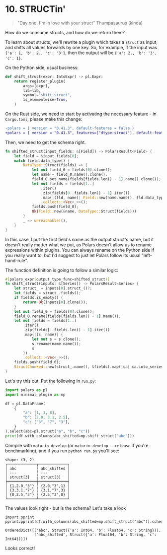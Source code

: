 # 10. STRUCTin'

> "Day one, I'm in love with your struct" Thumpasaurus (kinda)

How do we consume structs, and how do we return them?

To learn about structs, we'll rewrite a plugin which takes a `Struct` as
input, and shifts all values forwards by one key. So, for example, if
the input was `{'a': 1, 'b': 2., 'c': '3'}`, then the output will be
`{'a': 2., 'b': '3', 'c': 1}`.

On the Python side, usual business:

```python
def shift_struct(expr: IntoExpr) -> pl.Expr:
    return register_plugin(
        args=[expr],
        lib=lib,
        symbol="shift_struct",
        is_elementwise=True,
    )
```

On the Rust side, we need to start by activating the necessary
feature - in `Cargo.toml`, please make this change:
```diff
-polars = { version = "0.41.3", default-features = false }
+polars = { version = "0.41.3", features=["dtype-struct"], default-features = false }
```

Then, we need to get the schema right.
```Rust
fn shifted_struct(input_fields: &[Field]) -> PolarsResult<Field> {
    let field = &input_fields[0];
    match field.data_type() {
        DataType::Struct(fields) => {
            let mut field_0 = fields[0].clone();
            let name = field_0.name().clone();
            field_0.set_name(fields[fields.len() - 1].name().clone());
            let mut fields = fields[1..]
                .iter()
                .zip(fields[0..fields.len() - 1].iter())
                .map(|(fld, name)| Field::new(name.name(), fld.data_type().clone()))
                .collect::<Vec<_>>();
            fields.push(field_0);
            Ok(Field::new(&name, DataType::Struct(fields)))
        }
        _ => unreachable!(),
    }
}
```
In this case, I put the first field's name as the output struct's name, but it doesn't
really matter what we put, as Polars doesn't allow us to rename expressions within
plugins. You can always rename on the Python side if you really want to, but I'd suggest
to just let Polars follow its usual "left-hand-rule".

The function definition is going to follow a similar logic:

```rust
#[polars_expr(output_type_func=shifted_struct)]
fn shift_struct(inputs: &[Series]) -> PolarsResult<Series> {
    let struct_ = inputs[0].struct_()?;
    let fields = struct_.fields();
    if fields.is_empty() {
        return Ok(inputs[0].clone());
    }
    let mut field_0 = fields[0].clone();
    field_0.rename(fields[fields.len() - 1].name());
    let mut fields = fields[1..]
        .iter()
        .zip(fields[..fields.len() - 1].iter())
        .map(|(s, name)| {
            let mut s = s.clone();
            s.rename(name.name());
            s
        })
        .collect::<Vec<_>>();
    fields.push(field_0);
    StructChunked::new(struct_.name(), &fields).map(|ca| ca.into_series())
}
```

Let's try this out. Put the following in `run.py`:

```python
import polars as pl
import minimal_plugin as mp

df = pl.DataFrame(
    {
        "a": [1, 3, 8],
        "b": [2.0, 3.1, 2.5],
        "c": ["3", "7", "3"],
    }
).select(abc=pl.struct("a", "b", "c"))
print(df.with_columns(abc_shifted=mp.shift_struct("abc")))
```

Compile with `maturin develop` (or `maturin develop --release` if you're
benchmarking), and if you run `python run.py` you'll see:

```
shape: (3, 2)
┌─────────────┬─────────────┐
│ abc         ┆ abc_shifted │
│ ---         ┆ ---         │
│ struct[3]   ┆ struct[3]   │
╞═════════════╪═════════════╡
│ {1,2.0,"3"} ┆ {2.0,"3",1} │
│ {3,3.1,"7"} ┆ {3.1,"7",3} │
│ {8,2.5,"3"} ┆ {2.5,"3",8} │
└─────────────┴─────────────┘
```

The values look right - but is the schema?
Let's take a look
```
import pprint
pprint.pprint(df.with_columns(abc_shifted=mp.shift_struct("abc")).schema)
```
```
OrderedDict([('abc', Struct({'a': Int64, 'b': Float64, 'c': String})),
             ('abc_shifted', Struct({'a': Float64, 'b': String, 'c': Int64}))])
```
Looks correct!
